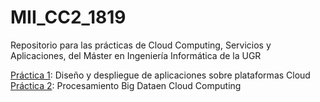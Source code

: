 # MII_CC2_1819

Repositorio para las prácticas de Cloud Computing, Servicios y Aplicaciones, del Máster en Ingeniería Informática  de la UGR

[Práctica 1](https://github.com/andreamorgar/MII_CC2_1819/tree/master/Practica1): Diseño y despliegue de aplicaciones sobre plataformas Cloud
[Práctica 2](https://github.com/andreamorgar/MII_CC2_1819/tree/master/Practica2): Procesamiento Big Dataen Cloud Computing
